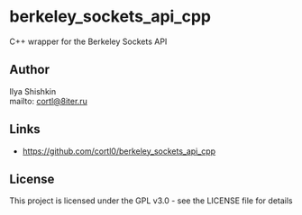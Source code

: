 # berkeley_sockets_api_cpp
C++ wrapper for the Berkeley Sockets API

## Author
Ilya Shishkin  
mailto: cortl@8iter.ru

## Links
- https://github.com/cortl0/berkeley_sockets_api_cpp

## License
This project is licensed under the GPL v3.0 - see the LICENSE file for details
